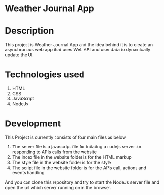# Weather Journal App

# Description

  This project is Weather Journal App and the idea behind it is to create an asynchronous web app that uses Web API and user data to dynamically update the UI.

# Technologies used

  1. HTML
  2. CSS
  3. JavaScript
  4. NodeJs

# Development

This Project is currently consists of four main files as below

  1. The server file is a javascript file for intiating a nodejs server for responding to APIs calls from the website
  2. The index file in the website folder is for the HTML markup
  3. The style file in the website folder is for the style
  4. The script file in the website folder is for the APIs call, actions and events handling  

And you can clone this repository and try to start the NodeJs server file and open the url which server running on in the browser.
